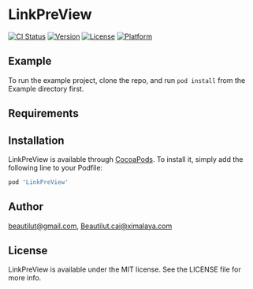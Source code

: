 # LinkPreView

[![CI Status](https://img.shields.io/travis/beautilut@gmail.com/LinkPreView.svg?style=flat)](https://travis-ci.org/beautilut@gmail.com/LinkPreView)
[![Version](https://img.shields.io/cocoapods/v/LinkPreView.svg?style=flat)](https://cocoapods.org/pods/LinkPreView)
[![License](https://img.shields.io/cocoapods/l/LinkPreView.svg?style=flat)](https://cocoapods.org/pods/LinkPreView)
[![Platform](https://img.shields.io/cocoapods/p/LinkPreView.svg?style=flat)](https://cocoapods.org/pods/LinkPreView)

## Example

To run the example project, clone the repo, and run `pod install` from the Example directory first.

## Requirements

## Installation

LinkPreView is available through [CocoaPods](https://cocoapods.org). To install
it, simply add the following line to your Podfile:

```ruby
pod 'LinkPreView'
```

## Author

beautilut@gmail.com, Beautilut.cai@ximalaya.com

## License

LinkPreView is available under the MIT license. See the LICENSE file for more info.
